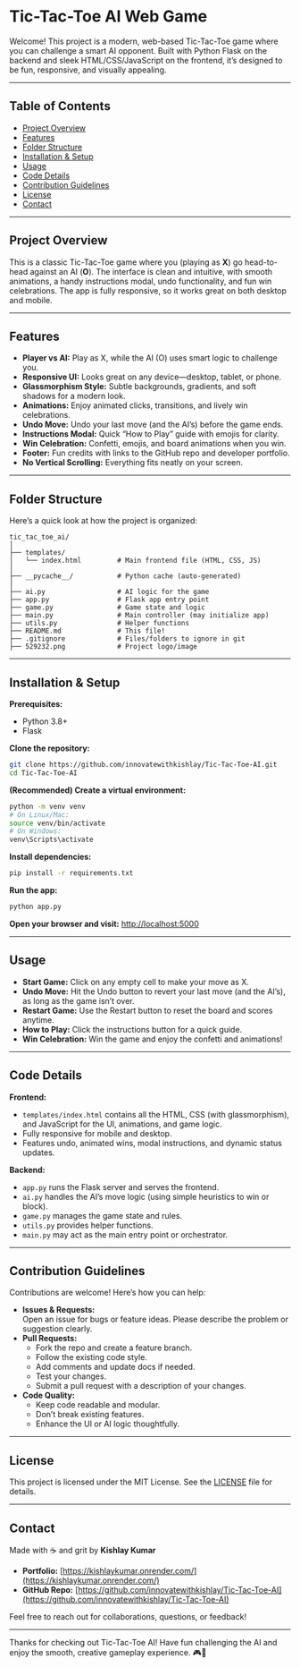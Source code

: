 # Tic-Tac-Toe AI Web Game

Welcome! This project is a modern, web-based Tic-Tac-Toe game where you can challenge a smart AI opponent. Built with Python Flask on the backend and sleek HTML/CSS/JavaScript on the frontend, it’s designed to be fun, responsive, and visually appealing.

---

## Table of Contents

- [Project Overview](#project-overview)
- [Features](#features)
- [Folder Structure](#folder-structure)
- [Installation & Setup](#installation--setup)
- [Usage](#usage)
- [Code Details](#code-details)
- [Contribution Guidelines](#contribution-guidelines)
- [License](#license)
- [Contact](#contact)

---

## Project Overview

This is a classic Tic-Tac-Toe game where you (playing as **X**) go head-to-head against an AI (**O**). The interface is clean and intuitive, with smooth animations, a handy instructions modal, undo functionality, and fun win celebrations. The app is fully responsive, so it works great on both desktop and mobile.

---

## Features

- **Player vs AI:** Play as X, while the AI (O) uses smart logic to challenge you.
- **Responsive UI:** Looks great on any device—desktop, tablet, or phone.
- **Glassmorphism Style:** Subtle backgrounds, gradients, and soft shadows for a modern look.
- **Animations:** Enjoy animated clicks, transitions, and lively win celebrations.
- **Undo Move:** Undo your last move (and the AI’s) before the game ends.
- **Instructions Modal:** Quick “How to Play” guide with emojis for clarity.
- **Win Celebration:** Confetti, emojis, and board animations when you win.
- **Footer:** Fun credits with links to the GitHub repo and developer portfolio.
- **No Vertical Scrolling:** Everything fits neatly on your screen.

---

## Folder Structure

Here’s a quick look at how the project is organized:

```
tic_tac_toe_ai/
│
├── templates/
│   └── index.html         # Main frontend file (HTML, CSS, JS)
│
├── __pycache__/           # Python cache (auto-generated)
│
├── ai.py                  # AI logic for the game
├── app.py                 # Flask app entry point
├── game.py                # Game state and logic
├── main.py                # Main controller (may initialize app)
├── utils.py               # Helper functions
├── README.md              # This file!
├── .gitignore             # Files/folders to ignore in git
├── 529232.png             # Project logo/image
```

---

## Installation & Setup

**Prerequisites:**

- Python 3.8+
- Flask

**Clone the repository:**

```bash
git clone https://github.com/innovatewithkishlay/Tic-Tac-Toe-AI.git
cd Tic-Tac-Toe-AI
```

**(Recommended) Create a virtual environment:**

```bash
python -m venv venv
# On Linux/Mac:
source venv/bin/activate
# On Windows:
venv\Scripts\activate
```

**Install dependencies:**

```bash
pip install -r requirements.txt
```

**Run the app:**

```bash
python app.py
```

**Open your browser and visit:** [http://localhost:5000](http://localhost:5000)

---

## Usage

- **Start Game:** Click on any empty cell to make your move as X.
- **Undo Move:** Hit the Undo button to revert your last move (and the AI’s), as long as the game isn’t over.
- **Restart Game:** Use the Restart button to reset the board and scores anytime.
- **How to Play:** Click the instructions button for a quick guide.
- **Win Celebration:** Win the game and enjoy the confetti and animations!

---

## Code Details

**Frontend:**

- `templates/index.html` contains all the HTML, CSS (with glassmorphism), and JavaScript for the UI, animations, and game logic.
- Fully responsive for mobile and desktop.
- Features undo, animated wins, modal instructions, and dynamic status updates.

**Backend:**

- `app.py` runs the Flask server and serves the frontend.
- `ai.py` handles the AI’s move logic (using simple heuristics to win or block).
- `game.py` manages the game state and rules.
- `utils.py` provides helper functions.
- `main.py` may act as the main entry point or orchestrator.

---

## Contribution Guidelines

Contributions are welcome! Here’s how you can help:

- **Issues & Requests:**  
    Open an issue for bugs or feature ideas. Please describe the problem or suggestion clearly.
- **Pull Requests:**  
    - Fork the repo and create a feature branch.
    - Follow the existing code style.
    - Add comments and update docs if needed.
    - Test your changes.
    - Submit a pull request with a description of your changes.
- **Code Quality:**  
    - Keep code readable and modular.
    - Don’t break existing features.
    - Enhance the UI or AI logic thoughtfully.

---

## License

This project is licensed under the MIT License. See the [LICENSE](LICENSE) file for details.

---

## Contact

Made with ☕️ and grit by **Kishlay Kumar**

- **Portfolio:** [https://kishlaykumar.onrender.com/](https://kishlaykumar.onrender.com/)
- **GitHub Repo:** [https://github.com/innovatewithkishlay/Tic-Tac-Toe-AI](https://github.com/innovatewithkishlay/Tic-Tac-Toe-AI)

Feel free to reach out for collaborations, questions, or feedback!

---

Thanks for checking out Tic-Tac-Toe AI! Have fun challenging the AI and enjoy the smooth, creative gameplay experience. 🎮🤖
